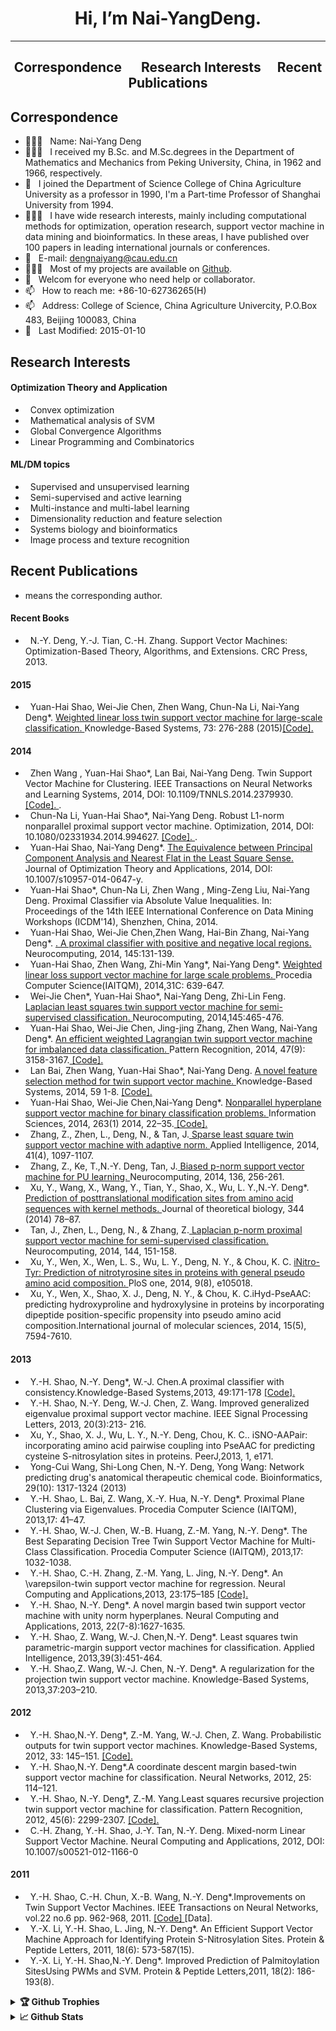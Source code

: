 <h1 align="center"> Hi, I’m Nai-YangDeng.
</h1>

---

<h2 align="center"> Correspondence &emsp; Research Interests&emsp; Recent Publications
</h2>

##   Correspondence

- 👨🏻‍🎓 &nbsp; Name:  Nai-Yang Deng
- 👨🏻‍🎓 &nbsp; I received  my B.Sc. and M.Sc.degrees in the Department of Mathematics and Mechanics from Peking University, China, in 1962 and 1966, respectively.   
- 🔭 &nbsp; I joined the Department of Science College of China Agriculture University as a professor in 1990, I'm a Part-time Professor of Shanghai University from 1994.
- 👨🏻‍💻 &nbsp; I have wide research interests, mainly including computational methods for optimization, operation research, support vector machine in data mining and bioinformatics. In these areas, I have published over 100 papers in leading international journals or conferences.
- 💬 &nbsp; E-mail: dengnaiyang@cau.edu.cn
- 👨🏻‍💻 &nbsp; Most of my projects are available on [Github](https://github.com/DengNaiYang).
- 🤝 &nbsp; Welcom for everyone who need help or collaborator.
- 📫 &nbsp; How to reach me:  +86-10-62736265(H)
- 📫 &nbsp; Address: College of Science, China Agriculture Univercity, P.O.Box 483, Beijing 100083, China
- 🔭 &nbsp; Last Modified: 2015-01-10

##  Research Interests

#### Optimization Theory and Application
- &nbsp; Convex optimization
- &nbsp; Mathematical analysis of SVM
- &nbsp; Global Convergence Algorithms
- &nbsp; Linear Programming and Combinatorics
#### ML/DM topics
- &nbsp; Supervised and unsupervised learning
- &nbsp; Semi-supervised and active learning
- &nbsp; Multi-instance and multi-label learning
- &nbsp; Dimensionality reduction and feature selection
- &nbsp; Systems biology and bioinformatics
- &nbsp; Image process and texture recognition
	
##  Recent Publications
 
* means the corresponding author.

#### Recent Books
- &nbsp; N.-Y. Deng, Y.-J. Tian, C.-H. Zhang. Support Vector Machines: Optimization-Based Theory, Algorithms, and Extensions. CRC Press, 2013.

#### 2015
- &nbsp; Yuan-Hai Shao, Wei-Jie Chen, Zhen Wang, Chun-Na Li, Nai-Yang Deng*. 
	<a href="https://www.sciencedirect.com/science/article/abs/pii/S0950705114003785">Weighted linear loss twin support vector machine for large-scale classification.
	</a> 
Knowledge-Based Systems, 73: 276-288 (2015)<a href="http://www.optimal-group.org/Resource/WLTSVM.html">[Code].
	</a> 
	

#### 2014
- &nbsp; Zhen Wang , Yuan-Hai Shao*, Lan Bai, Nai-Yang Deng. Twin Support Vector Machine for Clustering. IEEE Transactions on Neural Networks and Learning Systems, 2014, DOI: 10.1109/TNNLS.2014.2379930. <a href="http://www.optimal-group.org/Resource/TWSVC.html">[Code].
	</a>.
- &nbsp; Chun-Na Li, Yuan-Hai Shao*, Nai-Yang Deng. Robust L1-norm nonparallel proximal support vector machine. Optimization, 2014, DOI: 10.1080/02331934.2014.994627. <a href="http://www.optimal-group.org/Resource/L1NPSVM.html">[Code].
	</a>.
- &nbsp; Yuan-Hai Shao, Nai-Yang Deng*. 
<a href="https://link.springer.com/article/10.1007/s10957-014-0647-y">  The Equivalence between Principal Component Analysis and Nearest Flat in the Least Square Sense. 
	</a> 
Journal of Optimization Theory and Applications, 2014, DOI: 10.1007/s10957-014-0647-y.
- &nbsp; Yuan-Hai Shao*, Chun-Na Li, Zhen Wang , Ming-Zeng Liu, Nai-Yang Deng. Proximal Classifier via Absolute Value Inequalities. In: Proceedings of the 14th IEEE International Conference on Data Mining Workshops (ICDM'14), Shenzhen, China, 2014.
- &nbsp; Yuan-Hai Shao, Wei-Jie Chen,Zhen Wang, Hai-Bin Zhang, Nai-Yang Deng*. <a href="https://www.sciencedirect.com/science/article/abs/pii/S0925231214006997">.
A proximal classifier with positive and negative local regions.
	</a>
Neurocomputing, 2014, 145:131-139.
- &nbsp; Yuan-Hai Shao, Zhen Wang, Zhi-Min Yang*, Nai-Yang Deng*.  <a href="https://www.sciencedirect.com/science/article/pii/S1877050914004888">
	Weighted linear loss support vector machine for large scale problems. 
	</a>
	Procedia Computer Science(IAITQM), 2014,31C: 639-647.
- &nbsp; Wei-Jie Chen*, Yuan-Hai Shao*, Nai-Yang Deng, Zhi-Lin Feng. <a href="https://www.sciencedirect.com/science/article/abs/pii/S0925231214005700">
Laplacian least squares twin support vector machine for semi-supervised classification. 
	</a>
Neurocomputing, 2014,145:465-476.
- &nbsp; Yuan-Hai Shao, Wei-Jie Chen, Jing-jing Zhang, Zhen Wang, Nai-Yang Deng*. <a href="https://www.sciencedirect.com/science/article/abs/pii/S003132031400106X">
An efficient weighted Lagrangian twin support vector machine for imbalanced data classification.
	</a>
Pattern Recognition, 2014, 47(9): 3158-3167.<a href="http://www.optimal-group.org/Resource/LTSVM.html">
[Code].
	</a>
- &nbsp; Lan Bai, Zhen Wang, Yuan-Hai Shao*, Nai-Yang Deng. <a href="https://www.sciencedirect.com/science/article/abs/pii/S0950705114000471">
A novel feature selection method for twin support vector machine. 
	</a>
Knowledge-Based Systems, 2014, 59 1-8. <a href="http://www.optimal-group.org/Resource/FSTWSVM.html">
[Code].
        </a>
- &nbsp; Yuan-Hai Shao, Wei-Jie Chen,Nai-Yang Deng*. <a href="https://www.sciencedirect.com/science/article/abs/pii/S0020025513007883">
Nonparallel hyperplane support vector machine for binary classification problems. 
	 </a>
	Information Sciences, 2014, 263(1) 2014, 22–35.<a href="http://www.optimal-group.org/Resource/NHSVM.html">
[Code].
	</a>
- &nbsp; Zhang, Z., Zhen, L., Deng, N., & Tan, J.<a href="https://link.springer.com/article/10.1007/s10489-014-0586-1#page-1">
Sparse least square twin support vector machine with adaptive norm.
	</a>
	Applied Intelligence, 2014, 41(4), 1097-1107.
- &nbsp; Zhang, Z., Ke, T.,N.-Y. Deng, Tan, J.<a href="https://www.sciencedirect.com/science/article/abs/pii/S0925231214001416">
Biased p-norm support vector machine for PU learning.
	</a>
Neurocomputing, 2014, 136, 256-261.
- &nbsp; Xu, Y., Wang, X., Wang, Y., Tian, Y., Shao, X., Wu, L. Y.,N.-Y. Deng*.<a href="https://www.sciencedirect.com/science/article/abs/pii/S0022519313005390">
Prediction of posttranslational modification sites from amino acid sequences with kernel methods. 
	</a>
Journal of theoretical biology, 344 (2014) 78–87.
- &nbsp; Tan, J., Zhen, L., Deng, N., & Zhang, Z.<a href="https://www.sciencedirect.com/science/article/abs/pii/S0925231214007012">
Laplacian p-norm proximal support vector machine for semi-supervised classification. 
	</a>
Neurocomputing, 2014, 144, 151-158.
- &nbsp; Xu, Y., Wen, X., Wen, L. S., Wu, L. Y., Deng, N. Y., & Chou, K. C. <a href="https://journals.plos.org/plosone/article?id=10.1371/journal.pone.0105018">
iNitro-Tyr: Prediction of nitrotyrosine sites in proteins with general pseudo amino acid composition. 
	</a>
PloS one, 2014, 9(8), e105018.
- &nbsp; Xu, Y., Wen, X., Shao, X. J., Deng, N. Y., & Chou, K. C.iHyd-PseAAC: predicting hydroxyproline and hydroxylysine in proteins by incorporating dipeptide position-specific propensity into pseudo amino acid composition.International journal of molecular sciences, 2014, 15(5), 7594-7610.

#### 2013
- &nbsp; Y.-H. Shao, N.-Y. Deng*, W.-J. Chen.A proximal classifier with consistency.Knowledge-Based Systems,2013, 49:171-178 <a href="http://www.optimal-group.org/Resource/PCC.html">[Code].
	</a>
- &nbsp; Y.-H. Shao, N.-Y. Deng, W.-J. Chen, Z. Wang. Improved generalized eigenvalue proximal support vector machine. IEEE Signal Processing Letters, 2013, 20(3):213- 216.
- &nbsp; Xu, Y., Shao, X. J., Wu, L. Y., N.-Y. Deng, Chou, K. C.. iSNO-AAPair: incorporating amino acid pairwise coupling into PseAAC for predicting cysteine S-nitrosylation sites in proteins. PeerJ,2013, 1, e171.
- &nbsp; Yong-Cui Wang, Shi-Long Chen, N.-Y. Deng, Yong Wang: Network predicting drug's anatomical therapeutic chemical code. Bioinformatics, 29(10): 1317-1324 (2013)
- &nbsp; Y.-H. Shao, L. Bai, Z. Wang, X.-Y. Hua, N.-Y. Deng*. Proximal Plane Clustering via Eigenvalues. Procedia Computer Science (IAITQM), 2013,17: 41–47.
- &nbsp; Y.-H. Shao, W.-J. Chen, W.-B. Huang, Z.-M. Yang, N.-Y. Deng*. The Best Separating Decision Tree Twin Support Vector Machine for Multi-Class Classification. Procedia Computer Science (IAITQM), 2013,17: 1032-1038.
- &nbsp; Y.-H. Shao, C.-H. Zhang, Z.-M. Yang, L. Jing, N.-Y. Deng*. An \varepsilon-twin support vector machine for regression. Neural Computing and Applications,2013, 23:175–185 <a href="https://journals.plos.org/plosone/article?id=10.1371/journal.pone.0105018">[Code].
	</a>
- &nbsp; Y.-H. Shao, N.-Y. Deng*. A novel margin based twin support vector machine with unity norm hyperplanes. Neural Computing and Applications, 2013, 22(7-8):1627-1635.
- &nbsp; Y.-H. Shao, Z. Wang, W.-J. Chen,N.-Y. Deng*. Least squares twin parametric-margin support vector machines for classification. Applied Intelligence, 2013,39(3):451-464.
- &nbsp; Y.-H. Shao,Z. Wang, W.-J. Chen, N.-Y. Deng*. A regularization for the projection twin support vector machine. Knowledge-Based Systems, 2013,37:203–210.

#### 2012
- &nbsp; Y.-H. Shao,N.-Y. Deng*, Z.-M. Yang, W.-J. Chen, Z. Wang. Probabilistic outputs for twin support vector machines. Knowledge-Based Systems, 2012, 33: 145–151. <a href="http://www.optimal-group.org/Resource/TWSVM.html">
[Code].
	</a>
- &nbsp; Y.-H. Shao,N.-Y. Deng*.A coordinate descent margin based-twin support vector machine for classification. Neural Networks, 2012, 25: 114–121.
- &nbsp; Y.-H. Shao, N.-Y. Deng*, Z.-M. Yang.Least squares recursive projection twin support vector machine for classification. Pattern Recognition, 2012, 45(6): 2299-2307. <a href="http://www.optimal-group.org/Resource/LSPTSVM.html">[Code].
	</a>
- &nbsp; C.-H. Zhang, Y.-H. Shao, J.-Y. Tan, N.-Y. Deng. Mixed-norm Linear Support Vector Machine. Neural Computing and Applications, 2012, DOI: 10.1007/s00521-012-1166-0

#### 2011
- &nbsp; Y.-H. Shao, C.-H. Chun, X.-B. Wang, N.-Y. Deng*.Improvements on Twin Support Vector Machines. IEEE Transactions on Neural Networks, vol.22 no.6 pp. 962-968, 2011.  <a href="http://www.optimal-group.org/Resource/LSPTSVM.html">[Code]
	</a>
[Data].
- &nbsp; Y.-X. Li, Y.-H. Shao, L. Jing, N.-Y. Deng*. An Efficient Support Vector Machine Approach for Identifying Protein S-Nitrosylation Sites. Protein \& Peptide Letters, 2011, 18(6): 573-587(15).
- &nbsp; Y.-X. Li, Y.-H. Shao,N.-Y. Deng*. Improved Prediction of Palmitoylation SitesUsing PWMs and SVM. Protein \& Peptide Letters,2011, 18(2): 186-193(8).


  
<details>	
  <summary><b>🏆 Github Trophies</b></summary>
	
  <div align="center"> 
    <img 
      src="https://github-profile-trophy.vercel.app/?username=DengNaiYang&theme=gruvbox" alt="github-profile-trophy"
      height="180em"
    />
    <!-- &title=MultiLanguage,Commit,Repositories,Issues -->
	</div>
</details>

<details>	
  <summary><b>📈 Github Stats</b></summary>

  <div align="center"> 
    <img 
      src="https://github-readme-stats.vercel.app/api?username=DengNaiYang&count_private=true&show_icons=true&theme=gruvbox&locale=en"
      alt="github-readme-stats"
      height="180em" 
    />
	</div>
</details>



